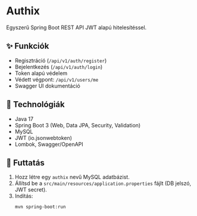 # Authix

Egyszerű Spring Boot REST API JWT alapú hitelesítéssel.

## ✨ Funkciók
- Regisztráció (`/api/v1/auth/register`)
- Bejelentkezés (`/api/v1/auth/login`)
- Token alapú védelem
- Védett végpont: `/api/v1/users/me`
- Swagger UI dokumentáció

## 🔧 Technológiák
- Java 17  
- Spring Boot 3 (Web, Data JPA, Security, Validation)  
- MySQL  
- JWT (io.jsonwebtoken)  
- Lombok, Swagger/OpenAPI  

## 🚀 Futtatás
1. Hozz létre egy `authix` nevű MySQL adatbázist.  
2. Állítsd be a `src/main/resources/application.properties` fájlt (DB jelszó, JWT secret).  
3. Indítás:  
   ```bash
   mvn spring-boot:run

